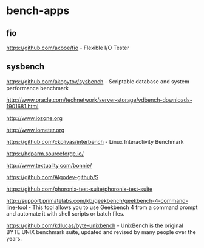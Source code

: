 # bench-apps

## fio
https://github.com/axboe/fio - Flexible I/O Tester

## sysbench
https://github.com/akopytov/sysbench - Scriptable database and system performance benchmark

http://www.oracle.com/technetwork/server-storage/vdbench-downloads-1901681.html

http://www.iozone.org

http://www.iometer.org

https://github.com/ckolivas/interbench - Linux Interactivity Benchmark

https://hdparm.sourceforge.io/

http://www.textuality.com/bonnie/

https://github.com/Algodev-github/S

https://github.com/phoronix-test-suite/phoronix-test-suite

http://support.primatelabs.com/kb/geekbench/geekbench-4-command-line-tool - This tool allows you to use Geekbench 4 from a command prompt and automate it with shell scripts or batch files.

https://github.com/kdlucas/byte-unixbench - UnixBench is the original BYTE UNIX benchmark suite, updated and revised by many people over the years.
